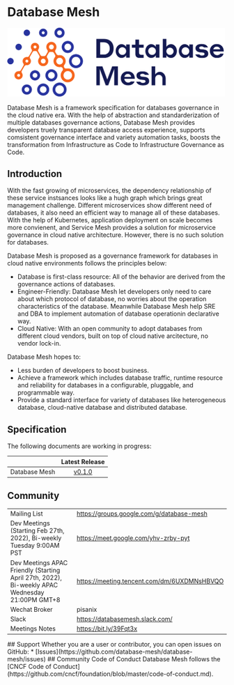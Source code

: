 # Database Mesh

<img src="static/logo.png" alt="Database Mesh Logo" width="500" length="500"/>

Database Mesh is a framework specification for databases governance in the cloud native era. With the help of abstraction and standarderization of multiple databases governance actions, Database Mesh provides developers truely transparent database access experience, supports comsistent governance interface and variety automation tasks, boosts the transformation from Infrastructure as Code to Infrastructure Governance as Code.

## Introduction

With the fast growing of microservices, the dependency relationship of these service instsances looks like a hugh graph which brings great management challenge. Different microservices show different need of databases, it also need an efficient way to manage all of these databases. With the help of Kubernetes, application deployment on scale becomes more convienent, and Service Mesh provides a solution for microservice governance in cloud native architecture. However, there is no such solution for databases.

<!-- add arch -->

Database Mesh is proposed as a governance framework for databases in cloud native environments follows the principles below:
* Database is first-class resource: All of the behavior are derived from the governance actions of databases. 
* Engineer-Friendly: Database Mesh let developers only need to care about which protocol of database, no worries about the operation characteristics of the database. Meanwhile Database Mesh help SRE and DBA to implement automation of database operationin declarative way.
* Cloud Native: With an open community to adopt databases from different cloud vendors, built on top of cloud native arcitecture, no vendor lock-in.

Database Mesh hopes to:
* Less burden of developers to boost business. 
* Achieve a framework which includes database traffic, runtime resource and reliability for   databases in a configurable, pluggable, and programmable way.
* Provide a standard interface for variety of databases like heterogeneous database, cloud-native database and distributed database.


## Specification 

The following documents are working in progress:

|                               |         Latest Release             | 
| :----------------------------: | :--------------------------------: |
| Database Mesh |  [v0.1.0](/SPEC.md) |

## Community


| | |
|:-|:-|
| Mailing List| https://groups.google.com/g/database-mesh |
| Dev Meetings (Starting Feb 27th, 2022), Bi-weekly Tuesday 9:00AM PST|https://meet.google.com/yhv-zrby-pyt |
| Dev Meetings APAC Friendly (Starting April 27th, 2022), Bi-weekly APAC Wednesday 21:00PM GMT+8|https://meeting.tencent.com/dm/6UXDMNsHBVQO |
| Wechat Broker|pisanix|
| Slack |https://databasemesh.slack.com/  |
| Meetings Notes |https://bit.ly/39Fqt3x |
<!-->

## Support

Whether you are a user or contributor, you can open issues on GitHub:

* [Issues](https://github.com/database-mesh/database-mesh/issues)

## Community Code of Conduct

Database Mesh follows the [CNCF Code of Conduct](https://github.com/cncf/foundation/blob/master/code-of-conduct.md).

